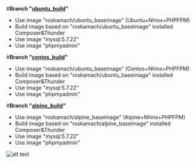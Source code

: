 #**Branch "[ubuntu_build](https://github.com/ros-kamach/thunder-nginx-phpfpm/tree/ubuntu_build)"**
   - Use image "roskamach/ubuntu_baseimage" (Ubuntu+Nhinx+PHPFPM)
   - Build image based on "roskamach/ubuntu_baseimage" installed Composer&Thunder 
   - Use image "mysql:5.7.22"
   - Use image "phpmyadmin"
   
#**Branch "[centos_build](https://github.com/ros-kamach/thunder-nginx-phpfpm/tree/centos_build)"**
   - Use image "roskamach/ubuntu_baseimage" (Centos+Nhinx+PHPFPM)
   - Build image based on "roskamach/ubuntu_baseimage" installed Composer&Thunder 
   - Use image "mysql:5.7.22"
   - Use image "phpmyadmin"
   
#**Branch "[alpine_build](https://github.com/ros-kamach/thunder-nginx-phpfpm/tree/alpine_build)"**
   - Use image "roskamach/alpine_baseimage" (Alpine+Nhinx+PHPFPM)
   - Build image based on "roskamach/alpine_baseimage" installed Composer&Thunder 
   - Use image "mysql:5.7.22"
   - Use image "phpmyadmin"
   

![alt text](https://www.drupal.org/files/Thunder_WBM_20160126.png)

